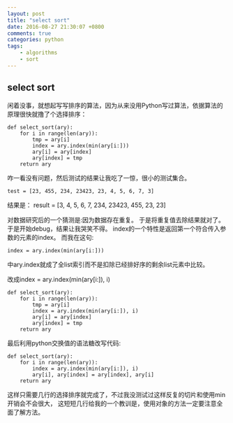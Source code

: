```yaml
---
layout: post
title: "select sort"
date: 2016-08-27 21:30:07 +0800
comments: true
categories: python
tags: 
    - algorithms 
    - sort
---
```


## select sort
闲着没事，就想起写写排序的算法，因为从来没用Python写过算法，依据算法的原理很快就撸了个选择排序：

    def select_sort(ary):
        for i in range(len(ary)):
            tmp = ary[i]
            index = ary.index(min(ary[i:]))
            ary[i] = ary[index]
            ary[index] = tmp
        return ary

咋一看没有问题，然后测试的结果让我吃了一惊，很小的测试集合。

    test = [23, 455, 234, 23423, 23, 4, 5, 6, 7, 3]

结果是：
    result = [3, 4, 5, 6, 7, 234, 23423, 455, 23, 23]

对数据研究后的一个猜测是:因为数据存在重复。
于是将重复值去除结果就对了。于是开始debug，结果让我哭笑不得。
index的一个特性是返回第一个符合传入参数的元素的index。
而我在这句:

    index = ary.index(min(ary[i:]))

中ary.index就成了全list索引而不是扣除已经排好序的剩余list元素中比较。

改成index = ary.index(min(ary[i:]), i)

    def select_sort(ary):
        for i in range(len(ary)):
            tmp = ary[i]
            index = ary.index(min(ary[i:]), i)
            ary[i] = ary[index]
            ary[index] = tmp
        return ary


最后利用python交换值的语法糖改写代码:

    def select_sort(ary):
        for i in range(len(ary)):
            index = ary.index(min(ary[i:]), i)
            ary[i], ary[index] = ary[index], ary[i]
        return ary

这样只需要几行的选择排序就完成了，不过我没测试过这样反复的切片和使用min开销会不会很大，
这短短几行给我的一个教训是，使用对象的方法一定要注意全面了解方法。

